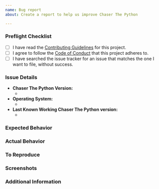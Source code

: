 ```yaml
---
name: Bug report
about: Create a report to help us improve Chaser The Python

---
```


<!--  As an open source project with a dedicated but small maintainer team, it can sometimes take a long time for issues to be addressed so please be patient and we will get back to you as soon as we can.
-->

### Preflight Checklist
<!-- Please ensure you've completed the following steps by replacing [ ] with [x]-->

* [ ] I have read the [Contributing Guidelines](https://github.com/satheaki/thegame/CONTRIBUTING.md) for this project.
* [ ] I agree to follow the [Code of Conduct](https://github.com/satheaki/thegame/CODE_OF_CONDUCT.md) that this project adheres to.
* [ ] I have searched the issue tracker for an issue that matches the one I want to file, without success.

### Issue Details

* **Chaser The Python Version:**
  * <!-- (output of `node_modules/.bin/ctp --version`) e.g. 4.0.3 -->
* **Operating System:**
  * <!-- (Platform and Version) e.g. macOS 10.13.6 / Windows 10 (1803) / Ubuntu 18.04 x64 -->
* **Last Known Working Chaser The Python version:**
  * <!-- (if applicable) e.g. 3.1.0 -->

### Expected Behavior
<!-- A clear and concise description of what you expected to happen. -->

### Actual Behavior
<!-- A clear and concise description of what actually happened. -->

### To Reproduce
<!--
Your best chance of getting this bug looked at quickly is to provide an example.
-->

<!--
If you provide a URL, please list the commands required to clone/setup/run your repo e.g.
```sh
$ git clone $YOUR_URL -b $BRANCH
$ npm install
$ npm start .
```
-->

### Screenshots
<!-- If applicable, add screenshots to help explain your problem. -->

### Additional Information
<!-- Add any other context about the problem here. -->
